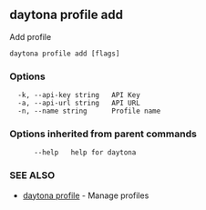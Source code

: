 ## daytona profile add

Add profile

```
daytona profile add [flags]
```

### Options

```
  -k, --api-key string   API Key
  -a, --api-url string   API URL
  -n, --name string      Profile name
```

### Options inherited from parent commands

```
      --help   help for daytona
```

### SEE ALSO

* [daytona profile](daytona_profile.md)	 - Manage profiles

